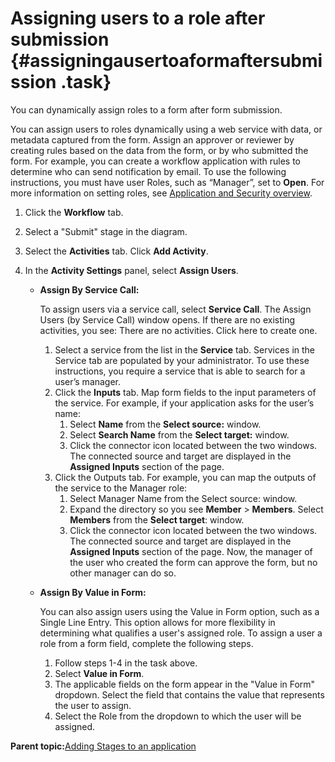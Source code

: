 # Assigning users to a role after submission {#assigningausertoaformaftersubmission .task}

You can dynamically assign roles to a form after form submission.

You can assign users to roles dynamically using a web service with data, or metadata captured from the form. Assign an approver or reviewer by creating rules based on the data from the form, or by who submitted the form. For example, you can create a workflow application with rules to determine who can send notification by email. To use the following instructions, you must have user Roles, such as “Manager”, set to **Open**. For more information on setting roles, see [Application and Security overview](se_security_toc.md).

1.  Click the **Workflow** tab.

2.  Select a "Submit" stage in the diagram.

3.  Select the **Activities** tab. Click **Add Activity**.

4.  In the **Activity Settings** panel, select **Assign Users**.

    -   **Assign By Service Call:**

        To assign users via a service call, select **Service Call**. The Assign Users \(by Service Call\) window opens. If there are no existing activities, you see: There are no activities. Click here to create one.

        1.  Select a service from the list in the **Service** tab. Services in the Service tab are populated by your administrator. To use these instructions, you require a service that is able to search for a user’s manager.
        2.  Click the **Inputs** tab. Map form fields to the input parameters of the service. For example, if your application asks for the user’s name:
            1.  Select **Name** from the **Select source:** window.
            2.  Select **Search Name** from the **Select target:** window.
            3.  Click the connector icon located between the two windows. The connected source and target are displayed in the **Assigned Inputs** section of the page.
        3.  Click the Outputs tab. For example, you can map the outputs of the service to the Manager role:
            1.  Select Manager Name from the Select source: window.
            2.  Expand the directory so you see **Member** \> **Members**. Select **Members** from the **Select target**: window.
            3.  Click the connector icon located between the two windows.
        The connected source and target are displayed in the **Assigned Inputs** section of the page. Now, the manager of the user who created the form can approve the form, but no other manager can do so.

    -   **Assign By Value in Form:**

        You can also assign users using the Value in Form option, such as a Single Line Entry. This option allows for more flexibility in determining what qualifies a user's assigned role. To assign a user a role from a form field, complete the following steps.

        1.  Follow steps 1-4 in the task above.
        2.  Select **Value in Form**.
        3.  The applicable fields on the form appear in the "Value in Form" dropdown. Select the field that contains the value that represents the user to assign.
        4.  Select the Role from the dropdown to which the user will be assigned.

**Parent topic:**[Adding Stages to an application](sub_adding_stages_toc.md)

